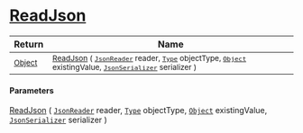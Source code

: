 # [ReadJson](./FeatureDescriptorTJsonConverter-100664067.md)



| Return | Name | 
| --- | --- | 
| <sub>[Object](https://docs.microsoft.com/en-us/dotnet/api/System.Object)</sub>| <sub>[ReadJson](./FeatureDescriptorTJsonConverter-100664067.md) ( [`JsonReader`](./FeatureDescriptorTJsonConverter-100664067.md) reader, [`Type`](https://docs.microsoft.com/en-us/dotnet/api/System.Type) objectType, [`Object`](https://docs.microsoft.com/en-us/dotnet/api/System.Object) existingValue, [`JsonSerializer`](./FeatureDescriptorTJsonConverter-100664067.md) serializer )</sub>| <br>


#### Parameters
[ReadJson](./FeatureDescriptorTJsonConverter-100664067.md) ( [`JsonReader`](./FeatureDescriptorTJsonConverter-100664067.md) reader, [`Type`](https://docs.microsoft.com/en-us/dotnet/api/System.Type) objectType, [`Object`](https://docs.microsoft.com/en-us/dotnet/api/System.Object) existingValue, [`JsonSerializer`](./FeatureDescriptorTJsonConverter-100664067.md) serializer )